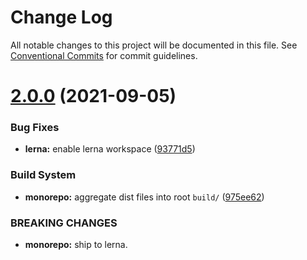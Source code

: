 # Change Log

All notable changes to this project will be documented in this file.
See [Conventional Commits](https://conventionalcommits.org) for commit guidelines.

# [2.0.0](https://github.com/sabertazimi/hust-web/compare/v1.2.0...v2.0.0) (2021-09-05)


### Bug Fixes

* **lerna:** enable lerna workspace ([93771d5](https://github.com/sabertazimi/hust-web/commit/93771d5ad84d8fc96a66f93f0ec75a11a0fe6c65))


### Build System

* **monorepo:** aggregate dist files into root `build/` ([975ee62](https://github.com/sabertazimi/hust-web/commit/975ee62aa2637702568a44bf978e6b723fb35e0f))


### BREAKING CHANGES

* **monorepo:** ship to lerna.

